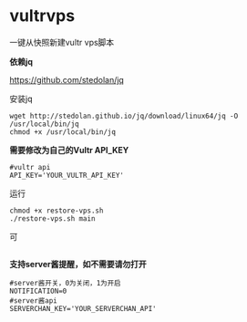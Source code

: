 # vultrvps
一键从快照新建vultr vps脚本

**依赖jq**


https://github.com/stedolan/jq



安装jq
```
wget http://stedolan.github.io/jq/download/linux64/jq -O /usr/local/bin/jq
chmod +x /usr/local/bin/jq
```

**需要修改为自己的Vultr API_KEY**


```
#vultr api
API_KEY='YOUR_VULTR_API_KEY'
```

运行

```
chmod +x restore-vps.sh
./restore-vps.sh main
```

可
```
```


**支持server酱提醒，如不需要请勿打开**


```
#server酱开关，0为关闭，1为开启
NOTIFICATION=0
#server酱api
SERVERCHAN_KEY='YOUR_SERVERCHAN_API'
```
  
